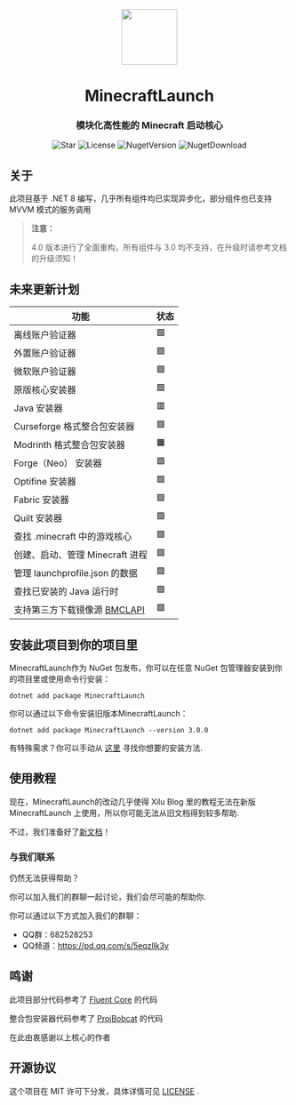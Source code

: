 <div align="center">

<img Height="100" Width="100" src="https://blessing-studio.cn/wp-content/uploads/2025/01/IMG_2186.png"/>

# MinecraftLaunch

### 模块化高性能的 Minecraft 启动核心

![Star](https://img.shields.io/github/stars/Blessing-Studio/MinecraftLaunch?logo=github&label=Star&style=for-the-badge)
![License](https://img.shields.io/github/license/Blessing-Studio/MinecraftLaunch?logo=github&label=开源协议&style=for-the-badge&color=ff7a35)
![NugetVersion](https://img.shields.io/nuget/v/MinecraftLaunch?logo=nuget&label=Nuget包版本&style=for-the-badge)
![NugetDownload](https://img.shields.io/nuget/dt/MinecraftLaunch?logo=nuget&label=Nuget包下载量&style=for-the-badge)

</div>

## 关于

此项目基于 .NET 8 编写，几乎所有组件均已实现异步化，部分组件也已支持 MVVM 模式的服务调用

>
> **注意：**
> 
> 4.0 版本进行了全面重构，所有组件与 3.0 均不支持，在升级时请参考文档的升级须知！
>

## 未来更新计划

| 功能                                                             | 状态                |
| ---------------------------------------------------------------  | ------------------- |
| 离线账户验证器                                                    | 🟩                 |
| 外置账户验证器                                                    | 🟩                 |
| 微软账户验证器                                                    | 🟩                 |
| 原版核心安装器                                                    | 🟩                 |
| Java 安装器                                                       | 🟥                |
| Curseforge 格式整合包安装器                                        | 🟩                 |
| Modrinth 格式整合包安装器                                          | 🟧                 |
| Forge（Neo） 安装器                                               | 🟩                 |
| Optifine 安装器                                                   | 🟩                 |
| Fabric 安装器                                                     | 🟩                 |
| Quilt 安装器                                                      | 🟩                 | 
| 查找 .minecraft 中的游戏核心                                       | 🟩                 |
| 创建、启动、管理 Minecraft 进程                                    | 🟩                 |
| 管理 launchprofile.json 的数据                                     | 🟩                |
| 查找已安装的 Java 运行时                                           | 🟩                |
| 支持第三方下载镜像源 [BMCLAPI](https://bmclapidoc.bangbang93.com/) | 🟩                |


## 安装此项目到你的项目里

MinecraftLaunch作为 NuGet 包发布，你可以在任意 NuGet 包管理器安装到你的项目里或使用命令行安装：

```
dotnet add package MinecraftLaunch
```

你可以通过以下命令安装旧版本MinecraftLaunch：

```
dotnet add package MinecraftLaunch --version 3.0.0
```

有特殊需求？你可以手动从 [这里](https://www.nuget.org/packages/MinecraftLaunch) 寻找你想要的安装方法.

## 使用教程

现在，MinecraftLaunch的改动几乎使得 Xilu Blog 里的教程无法在新版 MinecraftLaunch 上使用，所以你可能无法从旧文档得到较多帮助.

不过，我们准备好了[新文档](https://wiki.blessing-studio.cn/)！



### 与我们联系

仍然无法获得帮助？

你可以加入我们的群聊一起讨论，我们会尽可能的帮助你.

你可以通过以下方式加入我们的群聊：

- QQ群：682528253
- QQ频道：https://pd.qq.com/s/5eqzllk3y

## 鸣谢

此项目部分代码参考了 [Fluent Core](https://github.com/Xcube-Studio/Natsurainko.FluentCore) 的代码

整合包安装器代码参考了 [ProjBobcat](https://github.com/Corona-Studio/ProjBobcat) 的代码

在此由衷感谢以上核心的作者


## 开源协议

这个项目在 MIT 许可下分发，具体详情可见 [LICENSE](还没创建) .
